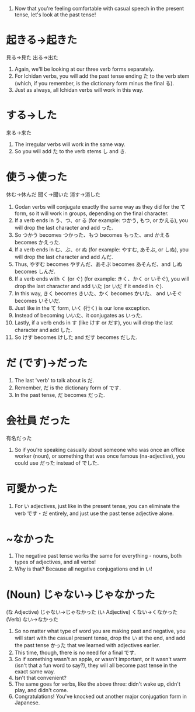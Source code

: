 1. Now that you're feeling comfortable with casual speech in the present tense, let's look at the past tense!

# 起きる→起きた

見る→見た
出る→出た

1. Again, we'll be looking at our three verb forms separately.
2. For Ichidan verbs, you will add the past tense ending た to the verb stem (which, if you remember, is the dictionary form minus the final る).
3. Just as always, all Ichidan verbs will work in this way.

# する→した

来る→来た

1. The irregular verbs will work in the same way.
2. So you will add た to the verb stems し and き.

# 使う→使った

休む→休んだ
聞く→聞いた
消す→消した

1. Godan verbs will conjugate exactly the same way as they did for the て form, so it will work in groups, depending on the final character.
2. If a verb ends in う、つ、or る (for example: つかう, もつ, or かえる), you will drop the last character and add った.
3. So つかう becomes つかった、もつ becomes もった、and かえる becomes かえった.
4. If a verb ends in む、ぶ、or ぬ (for example: やすむ, あそぶ, or しぬ), you will drop the last character and add んだ.
5. Thus, やすむ becomes やすんだ、あそぶ becomes あそんだ、and しぬ becomes しんだ.
6. If a verb ends with く (or ぐ) (for example: きく、かく or いそぐ), you will drop the last character and add いた (or いだ if it ended in ぐ).
7. In this way, きく becomes きいた、かく becomes かいた、 and いそぐ becomes いそいだ.
8. Just like in the て form, いく (行く) is our lone exception.
9. Instead of becoming いいた、it conjugates as いった.
10. Lastly, if a verb ends in す (like けす or だす), you will drop the last character and add した.
11. So けす becomes けした and だす becomes だした.

#  だ (です)→だった 

1. The last 'verb' to talk about is だ.
2. Remember, だ is the dictionary form of です.
3. In the past tense, だ becomes だった.

# 会社員 だった

有名だった

1. So if you're speaking casually about someone who was once an office worker (noun), or something that was once famous (na-adjective), you could use だった instead of でした.

#  可愛かった 

1. For い adjectives, just like in the present tense, you can eliminate the verb です・だ entirely, and just use the past tense adjective alone.

#  ~なかった 

1. The negative past tense works the same for everything - nouns, both types of adjectives, and all verbs!
2. Why is that? Because all negative conjugations end in い!

# (Noun) じゃない→じゃなかった

(な Adjective) じゃない→じゃなかった
(い Adjective) くない→くなかった
(Verb) ない→なかった

1. So no matter what type of word you are making past and negative, you will start with the casual present tense, drop the い at the end, and add the past tense かった that we learned with adjectives earlier.
2. This time, though, there is no need for a final です.
3. So if something wasn't an apple, or wasn't important, or it wasn't warm (isn't that a fun word to say?), they will all become past tense in the exact same way.
4. Isn't that convenient?
5. The same goes for verbs, like the above three: didn't wake up, didn't play, and didn't come.
6. Congratulations! You've knocked out another major conjugation form in Japanese.